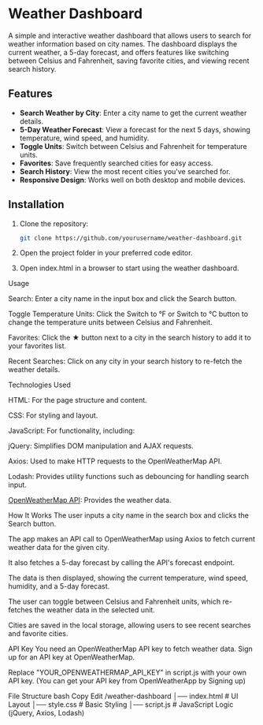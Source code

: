 # Weather Dashboard

A simple and interactive weather dashboard that allows users to search for weather information based on city names. The dashboard displays the current weather, a 5-day forecast, and offers features like switching between Celsius and Fahrenheit, saving favorite cities, and viewing recent search history.

## Features

- **Search Weather by City**: Enter a city name to get the current weather details.
- **5-Day Weather Forecast**: View a forecast for the next 5 days, showing temperature, wind speed, and humidity.
- **Toggle Units**: Switch between Celsius and Fahrenheit for temperature units.
- **Favorites**: Save frequently searched cities for easy access.
- **Search History**: View the most recent cities you've searched for.
- **Responsive Design**: Works well on both desktop and mobile devices.

## Installation

1. Clone the repository:

   ```bash
   git clone https://github.com/yourusername/weather-dashboard.git
   
2. Open the project folder in your preferred code editor.

3. Open index.html in a browser to start using the weather dashboard.

Usage

Search: Enter a city name in the input box and click the Search button.

Toggle Temperature Units: Click the Switch to °F or Switch to °C button to change the temperature units between Celsius and Fahrenheit.

Favorites: Click the ★ button next to a city in the search history to add it to your favorites list.

Recent Searches: Click on any city in your search history to re-fetch the weather details.

Technologies Used

HTML: For the page structure and content.

CSS: For styling and layout.

JavaScript: For functionality, including:

jQuery: Simplifies DOM manipulation and AJAX requests.

Axios: Used to make HTTP requests to the OpenWeatherMap API.

Lodash: Provides utility functions such as debouncing for handling search input.

[OpenWeatherMap API](https://openweathermap.org/api): Provides the weather data.

How It Works
The user inputs a city name in the search box and clicks the Search button.

The app makes an API call to OpenWeatherMap using Axios to fetch current weather data for the given city.

It also fetches a 5-day forecast by calling the API's forecast endpoint.

The data is then displayed, showing the current temperature, wind speed, humidity, and a 5-day forecast.

The user can toggle between Celsius and Fahrenheit units, which re-fetches the weather data in the selected unit.

Cities are saved in the local storage, allowing users to see recent searches and favorite cities.

API Key
You need an OpenWeatherMap API key to fetch weather data. Sign up for an API key at OpenWeatherMap.

Replace "YOUR_OPENWEATHERMAP_API_KEY" in script.js with your own API key.
(You can get your API key from OpenWeatherApp by Signing up)

File Structure
bash
Copy
Edit
/weather-dashboard
│── index.html       # UI Layout
│── style.css        # Basic Styling
│── script.js        # JavaScript Logic (jQuery, Axios, Lodash)
